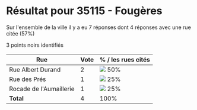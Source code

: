 # Résultat pour 35115 - Fougères

Sur l'ensemble de la ville il y a eu 7 réponses dont 4 réponses avec une rue citée (57%)

3 points noirs identifiés

| Rue | Vote | % / les rues cités|
|-----|------|-------------------|
| Rue Albert Durand | 2 | <img src="../../img/bar_50.gif" />&nbsp;50%|
| Rue des Prés | 1 | <img src="../../img/bar_25.gif" />&nbsp;25%|
| Rocade de l'Aumaillerie | 1 | <img src="../../img/bar_25.gif" />&nbsp;25%|
| **Total** | 4 | 100%|
